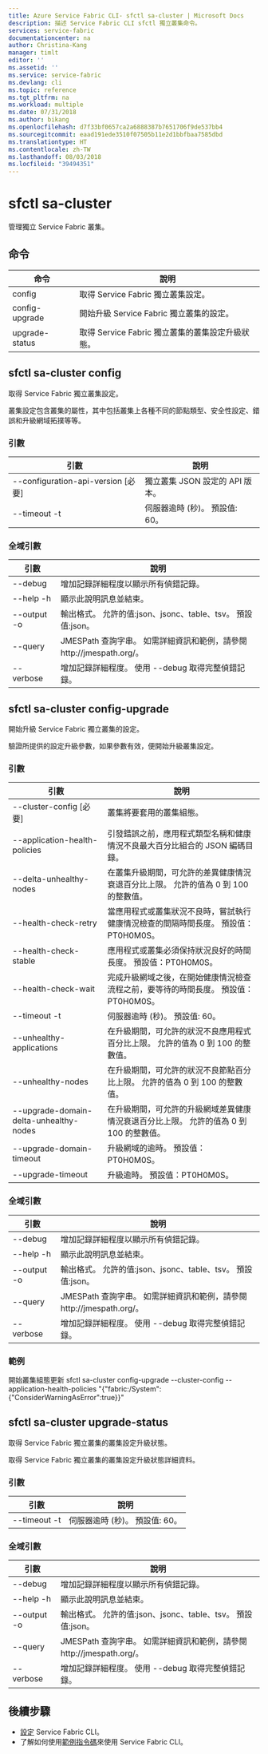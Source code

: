 ```yaml
---
title: Azure Service Fabric CLI- sfctl sa-cluster | Microsoft Docs
description: 描述 Service Fabric CLI sfctl 獨立叢集命令。
services: service-fabric
documentationcenter: na
author: Christina-Kang
manager: timlt
editor: ''
ms.assetid: ''
ms.service: service-fabric
ms.devlang: cli
ms.topic: reference
ms.tgt_pltfrm: na
ms.workload: multiple
ms.date: 07/31/2018
ms.author: bikang
ms.openlocfilehash: d7f33bf0657ca2a6888387b7651706f9de537bb4
ms.sourcegitcommit: eaad191ede3510f07505b11e2d1bbfbaa7585dbd
ms.translationtype: HT
ms.contentlocale: zh-TW
ms.lasthandoff: 08/03/2018
ms.locfileid: "39494351"
---
```

# <a name="sfctl-sa-cluster"></a>sfctl sa-cluster
管理獨立 Service Fabric 叢集。

## <a name="commands"></a>命令

|命令|說明|
| --- | --- |
| config | 取得 Service Fabric 獨立叢集設定。 |
| config-upgrade | 開始升級 Service Fabric 獨立叢集的設定。 |
| upgrade-status | 取得 Service Fabric 獨立叢集的叢集設定升級狀態。 |

## <a name="sfctl-sa-cluster-config"></a>sfctl sa-cluster config
取得 Service Fabric 獨立叢集設定。

叢集設定包含叢集的屬性，其中包括叢集上各種不同的節點類型、安全性設定、錯誤和升級網域拓撲等等。

### <a name="arguments"></a>引數

|引數|說明|
| --- | --- |
| --configuration-api-version [必要] | 獨立叢集 JSON 設定的 API 版本。 |
| --timeout -t | 伺服器逾時 (秒)。  預設值\: 60。 |

### <a name="global-arguments"></a>全域引數

|引數|說明|
| --- | --- |
| --debug | 增加記錄詳細程度以顯示所有偵錯記錄。 |
| --help -h | 顯示此說明訊息並結束。 |
| --output -o | 輸出格式。  允許的值\:json、jsonc、table、tsv。  預設值\:json。 |
| --query | JMESPath 查詢字串。 如需詳細資訊和範例，請參閱 http\://jmespath.org/。 |
| --verbose | 增加記錄詳細程度。 使用 --debug 取得完整偵錯記錄。 |

## <a name="sfctl-sa-cluster-config-upgrade"></a>sfctl sa-cluster config-upgrade
開始升級 Service Fabric 獨立叢集的設定。

驗證所提供的設定升級參數，如果參數有效，便開始升級叢集設定。

### <a name="arguments"></a>引數

|引數|說明|
| --- | --- |
| --cluster-config            [必要] | 叢集將要套用的叢集組態。 |
| --application-health-policies | 引發錯誤之前，應用程式類型名稱和健康情況不良最大百分比組合的 JSON 編碼目錄。 |
| --delta-unhealthy-nodes | 在叢集升級期間，可允許的差異健康情況衰退百分比上限。 允許的值為 0 到 100 的整數值。 |
| --health-check-retry | 當應用程式或叢集狀況不良時，嘗試執行健康情況檢查的間隔時間長度。  預設值：PT0H0M0S。 |
| --health-check-stable | 應用程式或叢集必須保持狀況良好的時間長度。  預設值：PT0H0M0S。 |
| --health-check-wait | 完成升級網域之後，在開始健康情況檢查流程之前，要等待的時間長度。  預設值：PT0H0M0S。 |
| --timeout -t | 伺服器逾時 (秒)。  預設值\: 60。 |
| --unhealthy-applications | 在升級期間，可允許的狀況不良應用程式百分比上限。 允許的值為 0 到 100 的整數值。 |
| --unhealthy-nodes | 在升級期間，可允許的狀況不良節點百分比上限。 允許的值為 0 到 100 的整數值。 |
| --upgrade-domain-delta-unhealthy-nodes | 在升級期間，可允許的升級網域差異健康情況衰退百分比上限。 允許的值為 0 到 100 的整數值。 |
| --upgrade-domain-timeout | 升級網域的逾時。  預設值：PT0H0M0S。 |
| --upgrade-timeout | 升級逾時。  預設值：PT0H0M0S。 |

### <a name="global-arguments"></a>全域引數

|引數|說明|
| --- | --- |
| --debug | 增加記錄詳細程度以顯示所有偵錯記錄。 |
| --help -h | 顯示此說明訊息並結束。 |
| --output -o | 輸出格式。  允許的值\:json、jsonc、table、tsv。  預設值\:json。 |
| --query | JMESPath 查詢字串。 如需詳細資訊和範例，請參閱 http\://jmespath.org/。 |
| --verbose | 增加記錄詳細程度。 使用 --debug 取得完整偵錯記錄。 |

### <a name="examples"></a>範例

開始叢集組態更新 sfctl sa-cluster config-upgrade --cluster-config <YOUR CLUSTER CONFIG> --application-health-policies "{"fabric:/System":{"ConsiderWarningAsError":true}}"

## <a name="sfctl-sa-cluster-upgrade-status"></a>sfctl sa-cluster upgrade-status
取得 Service Fabric 獨立叢集的叢集設定升級狀態。

取得 Service Fabric 獨立叢集的叢集設定升級狀態詳細資料。

### <a name="arguments"></a>引數

|引數|說明|
| --- | --- |
| --timeout -t | 伺服器逾時 (秒)。  預設值\: 60。 |

### <a name="global-arguments"></a>全域引數

|引數|說明|
| --- | --- |
| --debug | 增加記錄詳細程度以顯示所有偵錯記錄。 |
| --help -h | 顯示此說明訊息並結束。 |
| --output -o | 輸出格式。  允許的值\:json、jsonc、table、tsv。  預設值\:json。 |
| --query | JMESPath 查詢字串。 如需詳細資訊和範例，請參閱 http\://jmespath.org/。 |
| --verbose | 增加記錄詳細程度。 使用 --debug 取得完整偵錯記錄。 |


## <a name="next-steps"></a>後續步驟
- [設定](service-fabric-cli.md) Service Fabric CLI。
- 了解如何使用[範例指令碼](/azure/service-fabric/scripts/sfctl-upgrade-application)來使用 Service Fabric CLI。